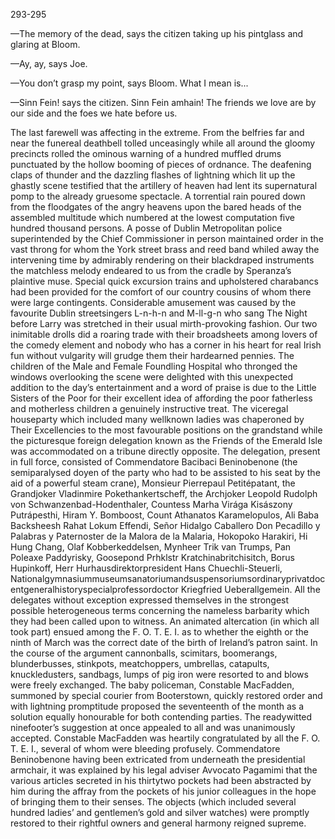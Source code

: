 293-295

—The memory of the dead, says the citizen taking up his pintglass and glaring at Bloom.

—Ay, ay, says Joe.

—You don’t grasp my point, says Bloom. What I mean is...

—Sinn Fein! says the citizen. Sinn Fein amhain! The friends we love are by our side and the foes we hate before us.

The last farewell was affecting in the extreme. From the belfries far and near the funereal deathbell tolled unceasingly while all around the gloomy precincts rolled the ominous warning of a hundred muffled drums punctuated by the hollow booming of pieces of ordnance. The deafening claps of thunder and the dazzling flashes of lightning which lit up the ghastly scene testified that the artillery of heaven had lent its supernatural pomp to the already gruesome spectacle. A torrential rain poured down from the floodgates of the angry heavens upon the bared heads of the assembled multitude which numbered at the lowest computation five hundred thousand persons. A posse of Dublin Metropolitan police superintended by the Chief Commissioner in person maintained order in the vast throng for whom the York street brass and reed band whiled away the intervening time by admirably rendering on their blackdraped instruments the matchless melody endeared to us from the cradle by Speranza’s plaintive muse. Special quick excursion trains and upholstered charabancs had been provided for the comfort of our country cousins of whom there were large contingents. Considerable amusement was caused by the favourite Dublin streetsingers L-n-h-n and M-ll-g-n who sang The Night before Larry was stretched in their usual mirth-provoking fashion. Our two inimitable drolls did a roaring trade with their broadsheets among lovers of the comedy element and nobody who has a corner in his heart for real Irish fun without vulgarity will grudge them their hardearned pennies. The children of the Male and Female Foundling Hospital who thronged the windows overlooking the scene were delighted with this unexpected addition to the day’s entertainment and a word of praise is due to the Little Sisters of the Poor for their excellent idea of affording the poor fatherless and motherless children a genuinely instructive treat. The viceregal houseparty which included many wellknown ladies was chaperoned by Their Excellencies to the most favourable positions on the grandstand while the picturesque foreign delegation known as the Friends of the Emerald Isle was accommodated on a tribune directly opposite. The delegation, present in full force, consisted of Commendatore Bacibaci Beninobenone (the semiparalysed doyen of the party who had to be assisted to his seat by the aid of a powerful steam crane), Monsieur Pierrepaul Petitépatant, the Grandjoker Vladinmire Pokethankertscheff, the Archjoker Leopold Rudolph von Schwanzenbad-Hodenthaler, Countess Marha Virága Kisászony Putrápesthi, Hiram Y. Bomboost, Count Athanatos Karamelopulos, Ali Baba Backsheesh Rahat Lokum Effendi, Señor Hidalgo Caballero Don Pecadillo y Palabras y Paternoster de la Malora de la Malaria, Hokopoko Harakiri, Hi Hung Chang, Olaf Kobberkeddelsen, Mynheer Trik van Trumps, Pan Poleaxe Paddyrisky, Goosepond Prhklstr Kratchinabritchisitch, Borus Hupinkoff, Herr Hurhausdirektorpresident Hans Chuechli-Steuerli, Nationalgymnasiummuseumsanatoriumandsuspensoriumsordinaryprivatdocentgeneralhistoryspecialprofessordoctor Kriegfried Ueberallgemein. All the delegates without exception expressed themselves in the strongest possible heterogeneous terms concerning the nameless barbarity which they had been called upon to witness. An animated altercation (in which all took part) ensued among the F. O. T. E. I. as to whether the eighth or the ninth of March was the correct date of the birth of Ireland’s patron saint. In the course of the argument cannonballs, scimitars, boomerangs, blunderbusses, stinkpots, meatchoppers, umbrellas, catapults, knuckledusters, sandbags, lumps of pig iron were resorted to and blows were freely exchanged. The baby policeman, Constable MacFadden, summoned by special courier from Booterstown, quickly restored order and with lightning promptitude proposed the seventeenth of the month as a solution equally honourable for both contending parties. The readywitted ninefooter’s suggestion at once appealed to all and was unanimously accepted. Constable MacFadden was heartily congratulated by all the F. O. T. E. I., several of whom were bleeding profusely. Commendatore Beninobenone having been extricated from underneath the presidential armchair, it was explained by his legal adviser Avvocato Pagamimi that the various articles secreted in his thirtytwo pockets had been abstracted by him during the affray from the pockets of his junior colleagues in the hope of bringing them to their senses. The objects (which included several hundred ladies’ and gentlemen’s gold and silver watches) were promptly restored to their rightful owners and general harmony reigned supreme.


